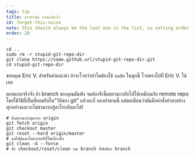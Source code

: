 ```yaml
---
tags: tip
title: ช่างหัวมัน ยอมแพ้แล้ว
id: forget-this-noise
note: this should always be the last one in the list, so setting order to 20 so I don't have to re-name/re-order it
order: 20
---
```


```git
cd ..
sudo rm -r stupid-git-repo-dir
git clone https://some.github.url/stupid-git-repo-dir.git
cd stupid-git-repo-dir
```

ขอบคุณ  Eric V. สำหรับคำแนะนำ ถ้าจะโวยว่าทำไมต้องใช้  `sudo` ในมุกนี้ โวยตรงไปที่ Eric V. ได้เลย


ตอบแบบจริงจัง ถ้า branch ของคุณมันพัง จนต้องรีเซ็ตสถานะกลับไปให้เหมือนกับ remote repo โดยใช้วิธีที่เป็นที่ยอมรับใน"วิถีของ git" แล้วละก็ ลองทำตามนี้ แต่ขอเตือนว่ามันคือคำสั่งทำลายล้างทุกอย่างและจะไม่สามารถกู้อะไรกลับมาได้!

```git
# ดึงสถานะล่าสุดจาก origin
git fetch origin
git checkout master
git reset --hard origin/master
# ลบไฟล์และไดเรกทอรีที่ไม่เกี่ยวทิ้ง
git clean -d --force
# สั่ง checkout/reset/clean บน branch ที่พังทีละ branch
```
